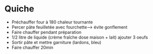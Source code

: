 # Quiche

- Préchauffer four à 180 chaleur tournante
- Percer pâte feuilletée avec fourchette--> évite gonflement
- Faire chauffer pendant préparation
- 1/2 litre de liquide (crème fraîche dose maison + lait) ajouter 3 oeufs
- Sortir pâte et mettre garniture (lardons, bleu)
- Faire chauffer 20min